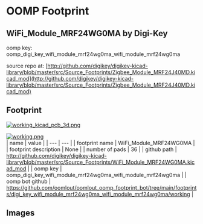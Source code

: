# OOMP Footprint  
## WiFi_Module_MRF24WG0MA  by Digi-Key  
  
oomp key: oomp_digi_key_wifi_module_mrf24wg0ma_wifi_module_mrf24wg0ma  
  
source repo at: [http://github.com/digikey/digikey-kicad-library/blob/master/src/Source_Footprints/Zigbee_Module_MRF24J40MD.kicad_mod](http://github.com/digikey/digikey-kicad-library/blob/master/src/Source_Footprints/Zigbee_Module_MRF24J40MD.kicad_mod)  
## Footprint  
  
[![working_kicad_pcb_3d.png](working_kicad_pcb_3d_600.png)](working_kicad_pcb_3d.png)  
  
[![working.png](working_600.png)](working.png)  
| name | value | 
| --- | --- | 
| footprint name | WiFi_Module_MRF24WG0MA | 
| footprint description | None | 
| number of pads | 36 | 
| github path | http://github.com/digikey/digikey-kicad-library/blob/master/src/Source_Footprints/WiFi_Module_MRF24WG0MA.kicad_mod | 
| oomp key | oomp_digi_key_wifi_module_mrf24wg0ma_wifi_module_mrf24wg0ma | 
| oomp bot github | https://github.com/oomlout/oomlout_oomp_footprint_bot/tree/main/footprints/digi_key_wifi_module_mrf24wg0ma_wifi_module_mrf24wg0ma/working | 
## Images  
